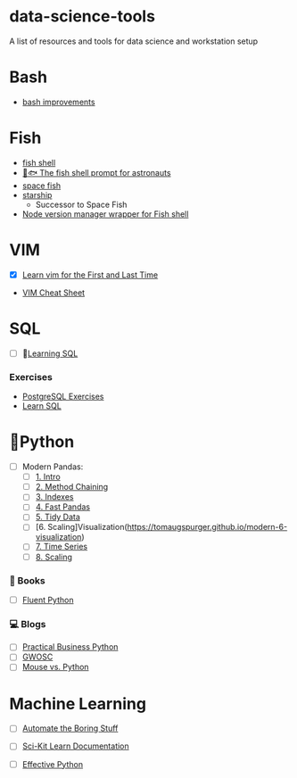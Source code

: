 # data-science-tools
A list of resources and tools for data science and workstation setup


# Bash

- [bash improvements](https://dev.to/thejessleigh/essential-quality-of-life-terminal-improvements-4pa4)


# Fish

- [fish shell](https://fishshell.com/docs/current/tutorial.html#tut_why_fish)
- [🚀🐟 The fish shell prompt for astronauts](https://github.com/matchai/spacefish/)
- [space fish](https://spacefish.matchai.me/)
- [starship](https://starship.rs/)
  - Successor to Space Fish
- [Node version manager wrapper for Fish shell ](https://github.com/derekstavis/plugin-nvm)


# VIM

- [x] [Learn vim for the First and Last Time](https://danielmiessler.com/study/vim/)  
- [VIM Cheat Sheet](https://vim.rtorr.com/)  


# SQL

- [ ] 📖[Learning SQL](http://www.r-5.org/files/books/computers/languages/sql/mysql/Alan_Beaulieu-Learning_SQL-EN.pdf)  

### Exercises

- [PostgreSQL Exercises](https://pgexercises.com/questions/basic/)  
- [Learn SQL](https://sqlbolt.com/lesson/introduction)  


# 🐍Python

- [ ] Modern Pandas:  
  - [ ] [1. Intro](https://tomaugspurger.github.io/modern-1-intro)  
  - [ ] [2. Method Chaining](https://tomaugspurger.github.io/method-chaining)  
  - [ ] [3. Indexes](https://tomaugspurger.github.io/modern-3-indexes)  
  - [ ] [4. Fast Pandas](https://tomaugspurger.github.io/modern-4-performance)  
  - [ ] [5. Tidy Data](https://tomaugspurger.github.io/modern-5-tidy)  
  - [ ] [6. Scaling]Visualization(https://tomaugspurger.github.io/modern-6-visualization)  
  - [ ] [7. Time Series](https://tomaugspurger.github.io/modern-7-timeseries)  
  - [ ] [8. Scaling](https://tomaugspurger.github.io/modern-8-scaling)  

### 📖 Books

- [ ] [Fluent Python](chrome-extension://ngkinkknobojamikjhodnojnpkbgpddp/https://evanli.github.io/programming-book-3/Python/Fluent%20Python.pdf)

### 💻 Blogs

- [ ] [Practical Business Python](https://pbpython.com/)
- [ ] [GWOSC](https://www.gw-openscience.org/tutorials/)
- [ ] [Mouse vs. Python](https://www.blog.pythonlibrary.org/)

# Machine Learning

- [ ] [Automate the Boring Stuff](https://automatetheboringstuff.com/)  
- [ ] [Sci-Kit Learn Documentation](https://scikit-learn.org/stable/user_guide.html)  
- [ ] [Effective Python](https://effectivepython.com/)  






